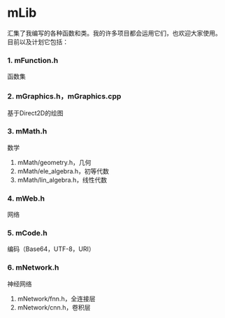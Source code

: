 # mLib
汇集了我编写的各种函数和类。我的许多项目都会运用它们，也欢迎大家使用。
目前以及计划它包括：
### 1. mFunction.h
函数集
### 2. mGraphics.h，mGraphics.cpp
基于Direct2D的绘图
### 3. mMath.h
数学
1. mMath/geometry.h，几何
2. mMath/ele_algebra.h，初等代数
3. mMath/lin_algebra.h，线性代数
### 4. mWeb.h
网络
### 5. mCode.h
编码（Base64，UTF-8，URI）
### 6. mNetwork.h
神经网络
1. mNetwork/fnn.h，全连接层
2. mNetwork/cnn.h，卷积层
